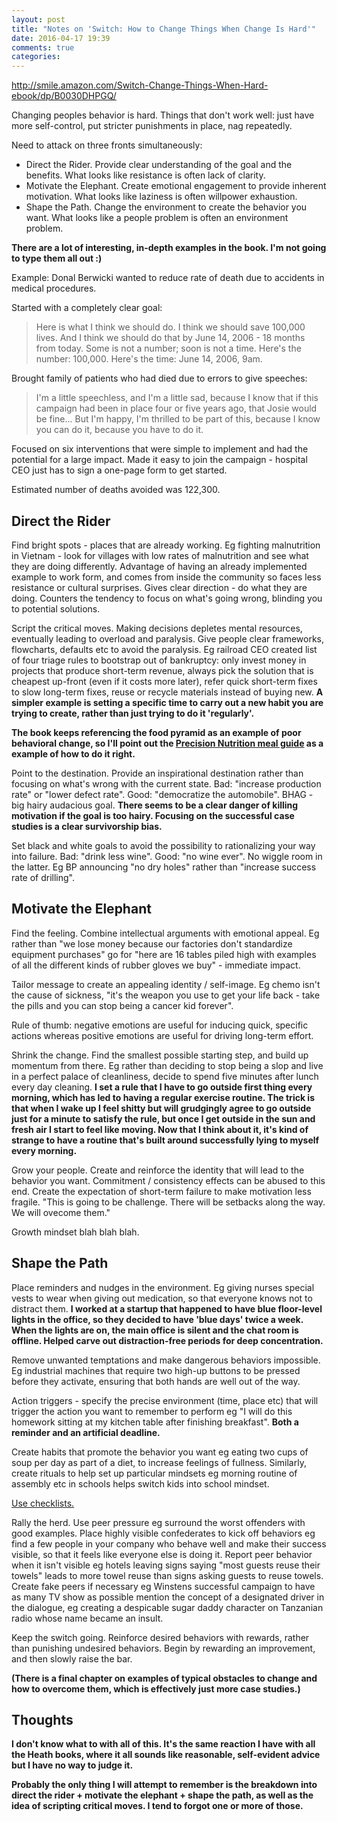 ```yaml
---
layout: post
title: "Notes on 'Switch: How to Change Things When Change Is Hard'"
date: 2016-04-17 19:39
comments: true
categories:
---
```


<http://smile.amazon.com/Switch-Change-Things-When-Hard-ebook/dp/B0030DHPGQ/>

Changing peoples behavior is hard. Things that don't work well: just have more self-control, put stricter punishments in place, nag repeatedly.

Need to attack on three fronts simultaneously:

* Direct the Rider. Provide clear understanding of the goal and the benefits. What looks like resistance is often lack of clarity.
* Motivate the Elephant. Create emotional engagement to provide inherent motivation. What looks like laziness is often willpower exhaustion.
* Shape the Path. Change the environment to create the behavior you want. What looks like a people problem is often an environment problem.

__There are a lot of interesting, in-depth examples in the book. I'm not going to type them all out :)__

Example: Donal Berwicki wanted to reduce rate of death due to accidents in medical procedures.

Started with a completely clear goal:

> Here is what I think we should do. I think we should save 100,000 lives. And I think we should do that by June 14, 2006 - 18 months from today. Some is not a number; soon is not a time. Here's the number: 100,000. Here's the time: June 14, 2006, 9am.

Brought family of patients who had died due to errors to give speeches:

> I'm a little speechless, and I'm a little sad, because I know that if this campaign had been in place four or five years ago, that Josie would be fine... But I'm happy, I'm thrilled to be part of this, because I know you can do it, because you have to do it.

Focused on six interventions that were simple to implement and had the potential for a large impact. Made it easy to join the campaign - hospital CEO just has to sign a one-page form to get started.

Estimated number of deaths avoided was 122,300.

## Direct the Rider

Find bright spots - places that are already working. Eg fighting malnutrition in Vietnam - look for villages with low rates of malnutrition and see what they are doing differently. Advantage of having an already implemented example to work form, and comes from inside the community so faces less resistance or cultural surprises. Gives clear direction - do what they are doing. Counters the tendency to focus on what's going wrong, blinding you to potential solutions.

Script the critical moves. Making decisions depletes mental resources, eventually leading to overload and paralysis. Give people clear frameworks, flowcharts, defaults etc to avoid the paralysis. Eg railroad CEO created list of four triage rules to bootstrap out of bankruptcy: only invest money in projects that produce short-term revenue, always pick the solution that is cheapest up-front (even if it costs more later), refer quick short-term fixes to slow long-term fixes, reuse or recycle materials instead of buying new. __A simpler example is setting a specific time to carry out a new habit you are trying to create, rather than just trying to do it 'regularly'.__

__The book keeps referencing the food pyramid as an example of poor behavioral change, so I'll point out the [Precision Nutrition meal guide](http://www.precisionnutrition.com/wordpress/wp-content/uploads/2015/10/precision_nutrition_calorie_control_guide_web.png) as a example of how to do it right.__

Point to the destination. Provide an inspirational destination rather than focusing on what's wrong with the current state. Bad: "increase production rate" or "lower defect rate". Good: "democratize the automobile". BHAG - big hairy audacious goal. __There seems to be a clear danger of killing motivation if the goal is too hairy. Focusing on the successful case studies is a clear survivorship bias.__

Set black and white goals to avoid the possibility to rationalizing your way into failure. Bad: "drink less wine". Good: "no wine ever". No wiggle room in the latter. Eg BP announcing "no dry holes" rather than "increase success rate of drilling".

## Motivate the Elephant

Find the feeling. Combine intellectual arguments with emotional appeal. Eg rather than "we lose money because our factories don't standardize equipment purchases" go for "here are 16 tables piled high with examples of all the different kinds of rubber gloves we buy" - immediate impact.

Tailor message to create an appealing identity / self-image. Eg chemo isn't the cause of sickness, "it's the weapon you use to get your life back - take the pills and you can stop being a cancer kid forever".

Rule of thumb: negative emotions are useful for inducing quick, specific actions whereas positive emotions are useful for driving long-term effort.

Shrink the change. Find the smallest possible starting step, and build up momentum from there. Eg rather than deciding to stop being a slop and live in a perfect palace of cleanliness, decide to spend five minutes after lunch every day cleaning. __I set a rule that I have to go outside first thing every morning, which has led to having a regular exercise routine. The trick is that when I wake up I feel shitty but will grudgingly agree to go outside just for a minute to satisfy the rule, but once I get outside in the sun and fresh air I start to feel like moving. Now that I think about it, it's kind of strange to have a routine that's built around successfully lying to myself every morning.__

Grow your people. Create and reinforce the identity that will lead to the behavior you want. Commitment / consistency effects can be abused to this end.
Create the expectation of short-term failure to make motivation less fragile. "This is going to be challenge. There will be setbacks along the way. We will ovecome them."

Growth mindset blah blah blah.

## Shape the Path

Place reminders and nudges in the environment. Eg giving nurses special vests to wear when giving out medication, so that everyone knows not to distract them. __I worked at a startup that happened to have blue floor-level lights in the office, so they decided to have 'blue days' twice a week. When the lights are on, the main office is silent and the chat room is offline. Helped carve out distraction-free periods for deep concentration.__

Remove unwanted temptations and make dangerous behaviors impossible. Eg industrial machines that require two high-up buttons to be pressed before they activate, ensuring that both hands are well out of the way.

Action triggers - specify the precise environment (time, place etc) that will trigger the action you want to remember to perform eg "I will do this homework sitting at my kitchen table after finishing breakfast". __Both a reminder and an artificial deadline.__

Create habits that promote the behavior you want eg eating two cups of soup per day as part of a diet, to increase feelings of fullness. Similarly, create rituals to help set up particular mindsets eg morning routine of assembly etc in schools helps switch kids into school mindset.

[Use checklists.](http://www.amazon.com/gp/product/B0030V0PEW)

Rally the herd. Use peer pressure eg surround the worst offenders with good examples. Place highly visible confederates to kick off behaviors eg find a few people in your company who behave well and make their success visible, so that it feels like everyone else is doing it. Report peer behavior when it isn't visible eg hotels leaving signs saying "most guests reuse their towels" leads to more towel reuse than signs asking guests to reuse towels. Create fake peers if necessary eg Winstens successful campaign to have as many TV show as possible mention the concept of a designated driver in the dialogue, eg creating a despicable sugar daddy character on Tanzanian radio whose name became an insult.

Keep the switch going. Reinforce desired behaviors with rewards, rather than punishing undesired behaviors. Begin by rewarding an improvement, and then slowly raise the bar.

__(There is a final chapter on examples of typical obstacles to change and how to overcome them, which is effectively just more case studies.)__

## Thoughts

__I don't know what to with all of this. It's the same reaction I have with all the Heath books, where it all sounds like reasonable, self-evident advice but I have no way to judge it.__

__Probably the only thing I will attempt to remember is the breakdown into direct the rider + motivate the elephant + shape the path, as well as the idea of scripting critical moves. I tend to forgot one or more of those.__
